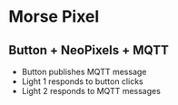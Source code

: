# Morse Pixel

## Button + NeoPixels + MQTT
* Button publishes MQTT message
* Light 1 responds to button clicks
* Light 2 responds to MQTT messages
